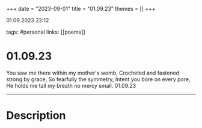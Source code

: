 +++
date = "2023-09-01"
title = "01.09.23"
themes = []
+++

01.09.2023 22:12

tags: #personal
links: [[poems]]

# 01.09.23

You saw me there within my mother's womb,
Crocheted and fastened strong by grace,
So fearfully the symmetry,
Intent you bore on every pore,
He holds me tall my breath no mercy small.
01.09.23

---

# Description

